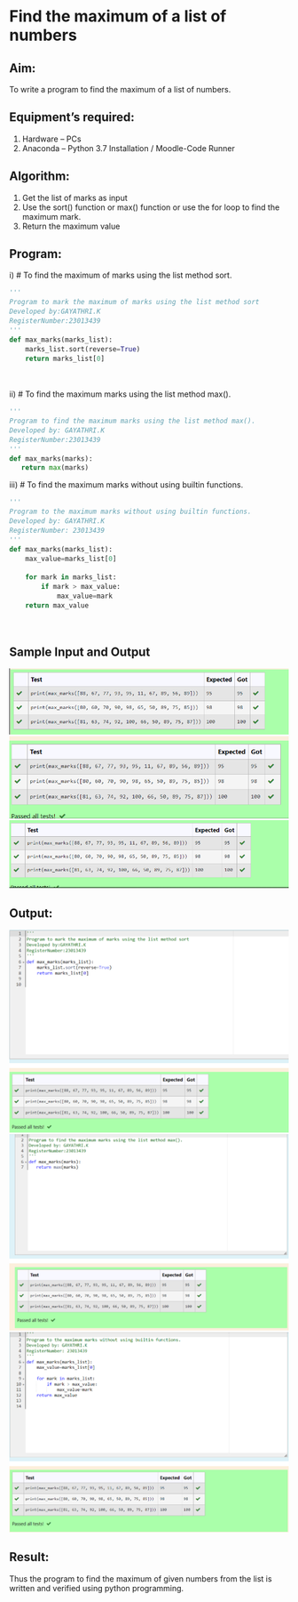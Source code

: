 # Find the maximum of a list of numbers
## Aim:
To write a program to find the maximum of a list of numbers.
## Equipment’s required:
1.	Hardware – PCs
2.	Anaconda – Python 3.7 Installation / Moodle-Code Runner
## Algorithm:
1.	Get the list of marks as input
2.	Use the sort() function or max() function or use the for loop to find the maximum mark.
3.	Return the maximum value
## Program:

i)	# To find the maximum of marks using the list method sort.
```Python
''' 
Program to mark the maximum of marks using the list method sort
Developed by:GAYATHRI.K 
RegisterNumber:23013439 
'''
def max_marks(marks_list):
    marks_list.sort(reverse=True)
    return marks_list[0]
    



```

ii)	# To find the maximum marks using the list method max().
```Python
''' 
Program to find the maximum marks using the list method max().
Developed by: GAYATHRI.K
RegisterNumber:23013439
'''
def max_marks(marks):
   return max(marks)


```

iii) # To find the maximum marks without using builtin functions.
```Python
''' 
Program to the maximum marks without using builtin functions.
Developed by: GAYATHRI.K
RegisterNumber: 23013439
'''
def max_marks(marks_list):
    max_value=marks_list[0]
    
    for mark in marks_list:
        if mark > max_value:
            max_value=mark
    return max_value
    
  


```
## Sample Input and Output
 ![Alt text](<Screenshot 2023-12-25 085520.png>)
![Alt text](<Screenshot 2023-12-25 085535.png>)
![Alt text](<Screenshot 2023-12-25 085550.png>)
## Output:
![Alt text](<Screenshot 2023-12-25 002351.png>)
![Alt text](<Screenshot 2023-12-25 002425.png>)
![Alt text](<Screenshot 2023-12-25 002444.png>)
## Result:
Thus the program to find the maximum of given numbers from the list is written and verified using python programming.